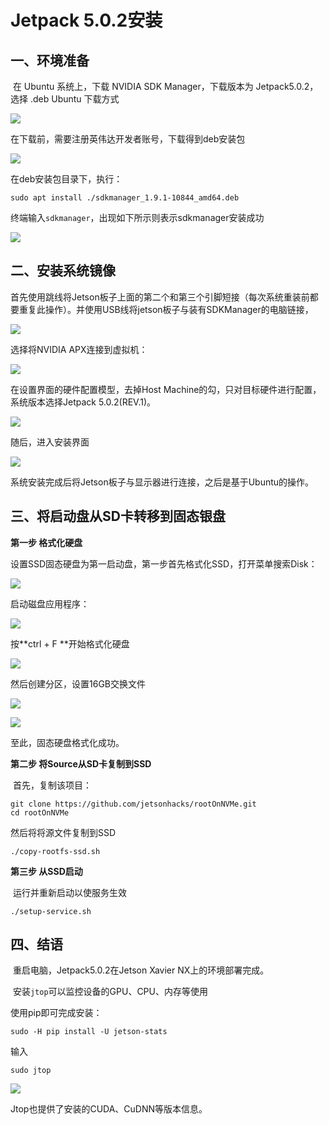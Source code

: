 # Jetpack 5.0.2安装

## 一、环境准备

​	在 Ubuntu 系统上，下载 NVIDIA SDK Manager，下载版本为 Jetpack5.0.2，选择 .deb Ubuntu 下载方式

![](../../figs.assets/image-20230305160208242.png)

在下载前，需要注册英伟达开发者账号，下载得到deb安装包

![](../../figs.assets/image-20230305160932958.png)

在deb安装包目录下，执行：

```
sudo apt install ./sdkmanager_1.9.1-10844_amd64.deb
```

终端输入`sdkmanager`，出现如下所示则表示sdkmanager安装成功

![](../../figs.assets/image-20230305161144693.png)

## 二、安装系统镜像

​	首先使用跳线将Jetson板子上面的第二个和第三个引脚短接（每次系统重装前都要重复此操作）。并使用USB线将jetson板子与装有SDKManager的电脑链接，

![](../../figs.assets/image-20230305161715728.png)

选择将NVIDIA APX连接到虚拟机：

![](../../figs.assets/image-20230305161752885.png)

在设置界面的硬件配置模型，去掉Host Machine的勾，只对目标硬件进行配置，系统版本选择Jetpack 5.0.2(REV.1)。

![](../../figs.assets/image-20230305162002129.png)

随后，进入安装界面

![](../../figs.assets/image-20230305162206733.png)

系统安装完成后将Jetson板子与显示器进行连接，之后是基于Ubuntu的操作。

## 三、将启动盘从SD卡转移到固态银盘

**第一步	格式化硬盘**

​	设置SSD固态硬盘为第一启动盘，第一步首先格式化SSD，打开菜单搜索Disk：

![](../../figs.assets/image-20230305162506133.png)

启动磁盘应用程序：

![](../../figs.assets/image-20230305162537675.png)

按**ctrl + F **开始格式化硬盘

![](../../figs.assets/image-20230305162614137.png)

然后创建分区，设置16GB交换文件

![](../../figs.assets/image-20230305162659119.png)

![](../../figs.assets/image-20230305162709863.png)

至此，固态硬盘格式化成功。

**第二步	将Source从SD卡复制到SSD**

​	首先，复制该项目：

```
git clone https://github.com/jetsonhacks/rootOnNVMe.git
cd rootOnNVMe
```

然后将将源文件复制到SSD

```
./copy-rootfs-ssd.sh
```

**第三步	从SSD启动**

​	运行并重新启动以使服务生效

```
./setup-service.sh
```

## 四、结语

​	重启电脑，Jetpack5.0.2在Jetson Xavier NX上的环境部署完成。

​	安装`jtop`可以监控设备的GPU、CPU、内存等使用

使用pip即可完成安装：

```
sudo -H pip install -U jetson-stats
```

输入

```
sudo jtop
```

![](../../figs.assets/image-20230305163621148.png)

Jtop也提供了安装的CUDA、CuDNN等版本信息。